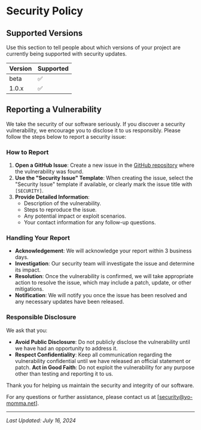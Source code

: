 # Security Policy

## Supported Versions

Use this section to tell people about which versions of your project are
currently being supported with security updates.

| Version | Supported          |
| ------- | ------------------ |
| beta    | :white_check_mark: |
| 1.0.x   | :white_check_mark:           |


## Reporting a Vulnerability

We take the security of our software seriously. If you discover a security vulnerability, we encourage you to disclose it to us responsibly. Please follow the steps below to report a security issue:

### How to Report

1. **Open a GitHub Issue**: Create a new issue in the [GitHub repository](https://github.com/the-dozens-django) where the vulnerability was found.
2. **Use the "Security Issue" Template**: When creating the issue, select the "Security Issue" template if available, or clearly mark the issue title with `[SECURITY]`.
3. **Provide Detailed Information**:
   - Description of the vulnerability.
   - Steps to reproduce the issue.
   - Any potential impact or exploit scenarios.
   - Your contact information for any follow-up questions.

### Handling Your Report

- **Acknowledgement**: We will acknowledge your report within 3 business days.
- **Investigation**: Our security team will investigate the issue and determine its impact.
- **Resolution**: Once the vulnerability is confirmed, we will take appropriate action to resolve the issue, which may include a patch, update, or other mitigations.
- **Notification**: We will notify you once the issue has been resolved and any necessary updates have been released.

### Responsible Disclosure

We ask that you:

- **Avoid Public Disclosure**: Do not publicly disclose the vulnerability until we have had an opportunity to address it.
- **Respect Confidentiality**: Keep all communication regarding the vulnerability confidential until we have released an official statement or patch.
 **Act in Good Faith**: Do not exploit the vulnerability for any purpose other than testing and reporting it to us.

Thank you for helping us maintain the security and integrity of our software.

For any questions or further assistance, please contact us at [security@yo-momma.net].

---

*Last Updated: July 16, 2024*
